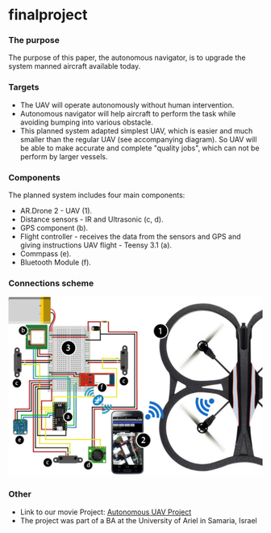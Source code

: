 # finalproject

### The purpose 

The purpose of this paper, the autonomous navigator, is to upgrade the system manned aircraft available today.

### Targets

-	The UAV will operate autonomously without human intervention.
-	Autonomous navigator will help aircraft to perform the task while avoiding bumping into various obstacle.
-	This planned system adapted simplest UAV, which is easier and much smaller than the regular UAV (see accompanying diagram). So UAV will be able to make accurate and complete "quality jobs", which can not be perform by larger vessels.

### Components

The planned system includes four main components:
-	AR.Drone 2 - UAV (1).
-	Distance sensors - IR and Ultrasonic (c, d).
-	GPS component (b).
-	Flight controller - receives the data from the sensors and GPS and giving instructions UAV flight - Teensy 3.1 (a).
-	Commpass (e).
-	Bluetooth Module (f).

### Connections scheme

<img src="Sefer/map.png" alt="connection Scheme">

### Other

-	Link to our movie Project: [Autonomous UAV Project](https://www.youtube.com/watch?v=XlXc1ci40Bg)
-	The project was part of a BA at the University of Ariel in Samaria, Israel
